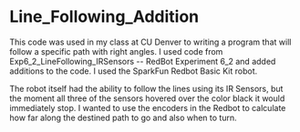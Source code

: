 # Line_Following_Addition
This code was used in my class at CU Denver to writing a program that will follow a specific path with right angles. I used code from Exp6_2_LineFollowing_IRSensors -- RedBot Experiment 6_2 and added additions to the code. I used the SparkFun Redbot Basic Kit robot. 

The robot itself had the ability to follow the lines using its IR Sensors, but the moment all three of the sensors hovered over the color black it would immediately stop. I wanted to use the encoders in the Redbot to calculate how far along the destined path to go and also when to turn. 
